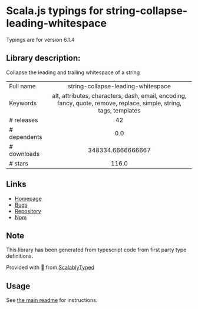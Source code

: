 
# Scala.js typings for string-collapse-leading-whitespace

Typings are for version 6.1.4

## Library description:
Collapse the leading and trailing whitespace of a string

|                    |                 |
| ------------------ | :-------------: |
| Full name          | string-collapse-leading-whitespace |
| Keywords           | alt, attributes, characters, dash, email, encoding, fancy, quote, remove, replace, simple, string, tags, templates |
| # releases         | 42 |
| # dependents       | 0.0 |
| # downloads        | 348334.6666666667 |
| # stars            | 116.0 |

## Links
- [Homepage](https://codsen.com/os/string-collapse-leading-whitespace)
- [Bugs](https://github.com/codsen/codsen/issues)
- [Repository](https://github.com/codsen/codsen)
- [Npm](https://www.npmjs.com/package/string-collapse-leading-whitespace)
    


## Note
This library has been generated from typescript code from first party type definitions.

Provided with :purple_heart: from [ScalablyTyped](https://github.com/oyvindberg/ScalablyTyped)

## Usage
See [the main readme](../../readme.md) for instructions.



